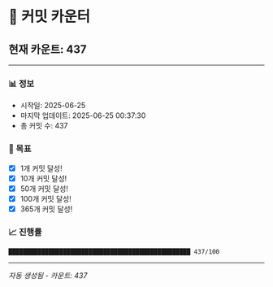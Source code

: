 # 🔢 커밋 카운터

## 현재 카운트: 437

---

### 📊 정보
- 시작일: 2025-06-25
- 마지막 업데이트: 2025-06-25 00:37:30
- 총 커밋 수: 437

### 🎯 목표
- [x] 1개 커밋 달성!
- [x] 10개 커밋 달성!
- [x] 50개 커밋 달성!
- [x] 100개 커밋 달성!
- [x] 365개 커밋 달성!

### 📈 진행률
```
██████████████████████████████████████████████████ 437/100
```

---
*자동 생성됨 - 카운트: 437*
